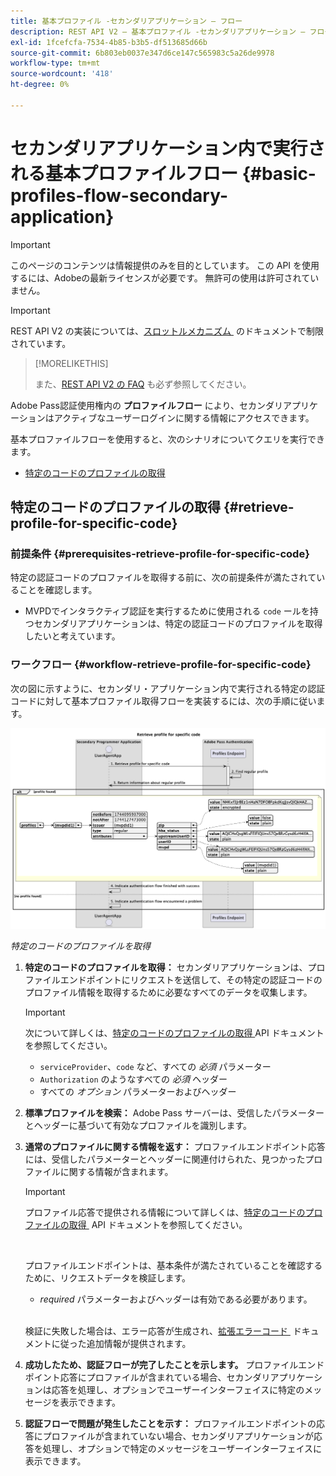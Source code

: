 ```yaml
---
title: 基本プロファイル -セカンダリアプリケーション – フロー
description: REST API V2 – 基本プロファイル -セカンダリアプリケーション – フロー
exl-id: 1fcefcfa-7534-4b85-b3b5-df513685d66b
source-git-commit: 6b803eb0037e347d6ce147c565983c5a26de9978
workflow-type: tm+mt
source-wordcount: '418'
ht-degree: 0%

---
```


# セカンダリアプリケーション内で実行される基本プロファイルフロー {#basic-profiles-flow-secondary-application}

>[!IMPORTANT]
>
> このページのコンテンツは情報提供のみを目的としています。 この API を使用するには、Adobeの最新ライセンスが必要です。 無許可の使用は許可されていません。

>[!IMPORTANT]
>
> REST API V2 の実装については、[&#x200B; スロットルメカニズム &#x200B;](/help/authentication/integration-guide-programmers/throttling-mechanism.md) のドキュメントで制限されています。

>[!MORELIKETHIS]
>
> また、[REST API V2 の FAQ](/help/authentication/integration-guide-programmers/rest-apis/rest-api-v2/rest-api-v2-faqs.md#authentication-phase-faqs-general) も必ず参照してください。

Adobe Pass認証使用権内の **プロファイルフロー** により、セカンダリアプリケーションはアクティブなユーザーログインに関する情報にアクセスできます。

基本プロファイルフローを使用すると、次のシナリオについてクエリを実行できます。

* [特定のコードのプロファイルの取得](#retrieve-profile-for-specific-code)

## 特定のコードのプロファイルの取得 {#retrieve-profile-for-specific-code}

### 前提条件 {#prerequisites-retrieve-profile-for-specific-code}

特定の認証コードのプロファイルを取得する前に、次の前提条件が満たされていることを確認します。

* MVPDでインタラクティブ認証を実行するために使用される `code` ールを持つセカンダリアプリケーションは、特定の認証コードのプロファイルを取得したいと考えています。

### ワークフロー {#workflow-retrieve-profile-for-specific-code}

次の図に示すように、セカンダリ・アプリケーション内で実行される特定の認証コードに対して基本プロファイル取得フローを実装するには、次の手順に従います。

![&#x200B; 特定のコードのプロファイルを取得 &#x200B;](../../../../../assets/rest-api-v2/flows/basic-access-flows/rest-api-v2-retrieve-profile-within-secondary-application-for-specific-code.png)

*特定のコードのプロファイルを取得*

1. **特定のコードのプロファイルを取得：** セカンダリアプリケーションは、プロファイルエンドポイントにリクエストを送信して、その特定の認証コードのプロファイル情報を取得するために必要なすべてのデータを収集します。

   >[!IMPORTANT]
   >
   > 次について詳しくは、[&#x200B; 特定のコードのプロファイルの取得 &#x200B;](../../apis/profiles-apis/rest-api-v2-profiles-apis-retrieve-profile-for-specific-code.md)API ドキュメントを参照してください。
   >
   > * `serviceProvider`、`code` など、すべての _必須_ パラメーター
   > * `Authorization` のようなすべての _必須_ ヘッダー
   > * すべての _オプション_ パラメーターおよびヘッダー

1. **標準プロファイルを検索：** Adobe Pass サーバーは、受信したパラメーターとヘッダーに基づいて有効なプロファイルを識別します。

1. **通常のプロファイルに関する情報を返す：** プロファイルエンドポイント応答には、受信したパラメーターとヘッダーに関連付けられた、見つかったプロファイルに関する情報が含まれます。

   >[!IMPORTANT]
   >
   > プロファイル応答で提供される情報について詳しくは、[&#x200B; 特定のコードのプロファイルの取得 &#x200B;](../../apis/profiles-apis/rest-api-v2-profiles-apis-retrieve-profile-for-specific-code.md) API ドキュメントを参照してください。
   > 
   > <br/>
   > 
   > プロファイルエンドポイントは、基本条件が満たされていることを確認するために、リクエストデータを検証します。
   >
   > * _required_ パラメーターおよびヘッダーは有効である必要があります。
   >
   > <br/>
   > 
   > 検証に失敗した場合は、エラー応答が生成され、[&#x200B; 拡張エラーコード &#x200B;](../../../../features-standard/error-reporting/enhanced-error-codes.md) ドキュメントに従った追加情報が提供されます。

1. **成功したため、認証フローが完了したことを示します。** プロファイルエンドポイント応答にプロファイルが含まれている場合、セカンダリアプリケーションは応答を処理し、オプションでユーザーインターフェイスに特定のメッセージを表示できます。

1. **認証フローで問題が発生したことを示す：** プロファイルエンドポイントの応答にプロファイルが含まれていない場合、セカンダリアプリケーションが応答を処理し、オプションで特定のメッセージをユーザーインターフェイスに表示できます。
